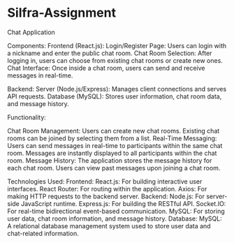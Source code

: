 # Silfra-Assignment
Chat Application

Components:
Frontend (React.js):
Login/Register Page: Users can login with a nickname and enter the public chat room.
Chat Room Selection: After logging in, users can choose from existing chat rooms or create new ones.
Chat Interface: Once inside a chat room, users can send and receive messages in real-time.


Backend:
Server (Node.js/Express): Manages client connections and serves API requests.
Database (MySQL): Stores user information, chat room data, and message history.

Functionality:

Chat Room Management:
Users can create new chat rooms.
Existing chat rooms can be joined by selecting them from a list.
Real-Time Messaging:
Users can send messages in real-time to participants within the same chat room.
Messages are instantly displayed to all participants within the chat room.
Message History:
The application stores the message history for each chat room.
Users can view past messages upon joining a chat room.


Technologies Used:
Frontend:
React.js: For building interactive user interfaces.
React Router: For routing within the application.
Axios: For making HTTP requests to the backend server.
Backend:
Node.js: For server-side JavaScript runtime.
Express.js: For building the RESTful API.
Socket.IO: For real-time bidirectional event-based communication.
MySQL: For storing user data, chat room information, and message history.
Database:
MySQL: A relational database management system used to store user data and chat-related information.
